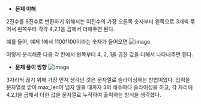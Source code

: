 - **문제 이해**

2진수를 8진수로 변환하기 위해서는 이진수의 가장 오른쪽 숫자부터 왼쪽으로 3개씩 묶어서 왼쪽부터 각각 4,2,1을 곱해서 더해주면 된다.

예를 들어, 예제 1에서 11001100이라는 숫자가 들어오면 
![image](https://user-images.githubusercontent.com/47842737/220536517-827ba133-225b-47a4-bd13-c30fa91d27b7.png)


이렇게 분리해준 다음 각 칸에서 왼쪽부터 4, 2, 1을 곱한 값을 더해서 나타내주면 된다.

- **문제 풀이 방향**
![image](https://user-images.githubusercontent.com/47842737/220536558-3e6fa0d3-078f-45ba-aabc-915c68a92cf5.png)


3자리씩 끊기 위해 가장 먼저 생각난 것은 문자열로 슬라이싱하는 방법이었다. 입력을 문자열로 받아 max_len이 넘지 않을 때까지 3의 배수마다 슬라이싱을 하고,  각 자리에 4,2,1을 곱해서 더한 값을 문자열로 누적하여 출력하는 방식을 생각했다.
